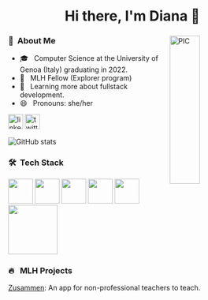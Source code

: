 <h1 align=center> Hi there, I'm Diana 👋 </h1>

<div>
  <img width = "35%" align="right" alt="PIC" height="300px" src="https://image.freepik.com/free-vector/programmer-desktop-working-illustration_52683-26691.jpg" />
<div align="left"> 
<h3>🌻 &nbsp;About Me </h3>

- 🎓 &nbsp; Computer Science at the University of Genoa (Italy) graduating in 2022.
- 💼 &nbsp; MLH Fellow (Explorer program) 
- 🌱 &nbsp; Learning more about fullstack development.
- 😄 &nbsp; Pronouns: she/her
</div>

[<img src='https://cdn.jsdelivr.net/npm/simple-icons@3.0.1/icons/linkedin.svg' alt='linkedin' height='30'>](https://www.linkedin.com/in/dianamukhanova/) [<img src='https://cdn.jsdelivr.net/npm/simple-icons@3.0.1/icons/twitter.svg' alt='twitter' height='30'>](https://twitter.com/diananova25) 

![GitHub stats](https://github-readme-stats.vercel.app/api?username=diananova&show_icons=true)

<h3> 🛠 &nbsp;Tech Stack</h3>

<p>
  <img src="https://media3.giphy.com/media/ln7z2eWriiQAllfVcn/200w.webp" width="50">
  <img src="https://i.giphy.com/media/LMt9638dO8dftAjtco/200.webp"   width="50">
  <img src="https://i.giphy.com/media/eNAsjO55tPbgaor7ma/200w.webp" width="50">
  <img src="https://i.giphy.com/media/IdyAQJVN2kVPNUrojM/200.webp" width="50">
  <img src="https://media3.giphy.com/media/kdFc8fubgS31b8DsVu/giphy.webp" width="50">
  <img src="https://media.giphy.com/media/kH1DBkPNyZPOk0BxrM/giphy.gif" width="100">
  <p>
    
<h3> 🔥 &nbsp MLH Projects</h3>

<p>
  
  [Zusammen](https://github.com/MLH-Fellowship/zusammen): An app for non-professional teachers to teach. 

</p>

<!--
**diananova/diananova** is a ✨ _special_ ✨ repository because its `README.md` (this file) appears on your GitHub profile.

- 🔭 I’m currently working on ...
- 🌱 I’m currently learning ...
- 👯 I’m looking to collaborate on ...
- 🤔 I’m looking for help with ...
- 💬 Ask me about ...
- 📫 How to reach me: ...
- 😄 Pronouns: ...
- ⚡ Fun fact: ...
-->
